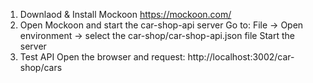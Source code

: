 1. Downlaod & Install Mockoon
    https://mockoon.com/
2. Open Mockoon and start the car-shop-api server
    Go to: File -> Open environment -> select the car-shop/car-shop-api.json file
    Start the server 
3. Test API
    Open the browser and request: http://localhost:3002/car-shop/cars
    